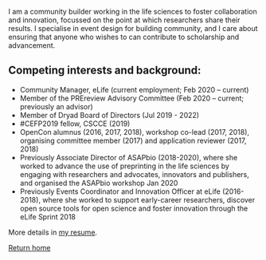 I am a community builder working in the life sciences to foster collaboration and innovation, focussed on the point at which researchers share their results. I specialise in event design for building community, and I care about ensuring that anyone who wishes to can contribute to scholarship and advancement.

## Competing interests and background:


- Community Manager, eLife (current employment; Feb 2020 – current)
- Member of the PREreview Advisory Committee (Feb 2020 – current; previously an advisor)
- Member of Dryad Board of Directors (Jul 2019 - 2022)
- #CEFP2019 fellow, CSCCE (2019)
- OpenCon alumnus (2016, 2017, 2018), workshop co-lead (2017, 2018), organising committee member (2017) and application reviewer (2017, 2018)
- Previously Associate Director of ASAPbio (2018-2020), where she worked to advance the use of preprinting in the life sciences by engaging with researchers and advocates, innovators and publishers, and organised the ASAPbio workshop Jan 2020
- Previously Events Coordinator and Innovation Officer at eLife (2016-2018), where she worked to support early-career researchers, discover open source tools for open science and foster innovation through the eLife Sprint 2018

More details in [my resume](/resume.md).

[Return home](https://npscience.github.io)
